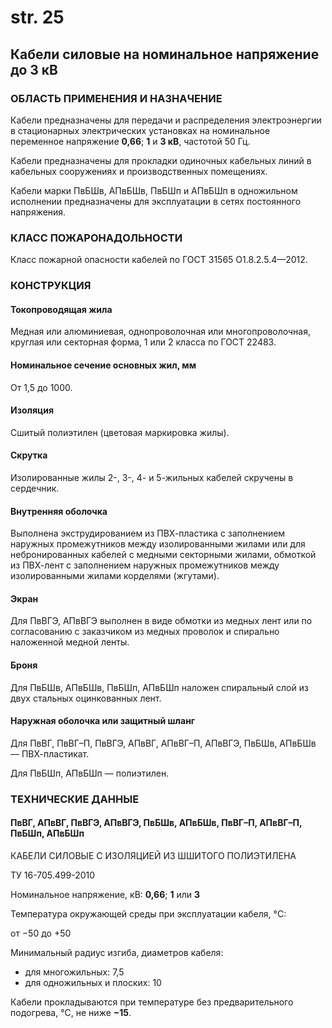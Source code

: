 # str. 25

## Кабели силовые на номинальное напряжение до 3 кВ

### ОБЛАСТЬ ПРИМЕНЕНИЯ И НАЗНА́ЧЕНИЕ

Кабели предназначены для передачи и распределения электроэнергии в стационарных электрических установках на номинальное переменное напряжение **0,66**; **1** и **3 кВ**, частотой 50 Гц.

Кабели предназначены для прокладки одиночных кабельных линий в кабельных сооружениях и производственных помещениях.

Кабели марки ПвБШв, АПвБШв, ПвБШп и АПвБШп в одножильном исполнении предназначены для эксплуатации в сетях постоянного напряжения.

### КЛАСС ПОЖАРОНАДОЛЬНОСТИ

Класс пожарной опасности кабелей по ГОСТ 31565 О1.8.2.5.4—2012.

### КОНСТРУКЦИЯ

#### Токопроводящая жила  
Медная или алюминиевая, однопроволочная или многопроволочная, круглая или секторная форма, 1 или 2 класса по ГОСТ 22483.

#### Номинальное сечение основных жил, мм  
От 1,5 до 1000.

#### Изоляция  
Сшитый полиэтилен (цветовая маркировка жилы).

#### Скрутка  
Изолированные жилы 2-, 3-, 4- и 5-жильных кабелей скручены в сердечник.

#### Внутренняя оболочка  
Выполнена экструдированием из ПВХ-пластика с заполнением наружных промежутников между изолированными жилами или для небронированных кабелей с медными секторными жилами, обмоткой из ПВХ-лент с заполнением наружных промежутников между изолированными жилами корделями (жгутами).

#### Экран  
Для ПвВГЭ, АПвВГЭ выполнен в виде обмотки из медных лент или по согласованию с заказчиком из медных проволок и спирально наложенной медной ленты.

#### Броня  
Для ПвБШв, АПвБШв, ПвБШп, АПвБШп наложен спиральный слой из двух стальных оцинкованных лент.

#### Наружная оболочка или защитный шланг  

Для ПвВГ, ПвВГ–П, ПвВГЭ, АПвВГ, АПвВГ–П, АПвВГЭ, ПвБШв, АПвБШв — ПВХ-пластикат.

Для ПвБШп, АПвБШп — полиэтилен.

### ТЕХНИЧЕСКИЕ ДАННЫЕ

#### ПвВГ, АПвВГ, ПвВГЭ, АПвВГЭ, ПвБШв, АПвБШв, ПвВГ–П, АПвВГ–П, ПвБШп, АПвБШп  

КАБЕЛИ СИЛОВЫЕ С ИЗОЛЯЦИЕЙ ИЗ ШШИТОГО ПОЛИЭТИЛЕНА  

ТУ 16-705.499-2010  

Номинальное напряжение, кВ: **0,66**; **1** или **3**

Температура окружающей среды при эксплуатации кабеля, °C:

от −50 до +50 

Минимальный радиус изгиба, диаметров кабеля:
- для многожильных: 7,5 
- для одножильных и плоских: 10 

Кабели прокладываются при температуре без предварительного подогрева, °C, не ниже **−15**.
